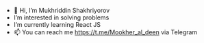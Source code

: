 - 👋 Hi, I’m Mukhriddin Shakhriyorov
- I’m interested in solving problems
- I’m currently learning React JS
- 📫 You can reach me https://t.me/Mookher_al_deen via Telegram

<!---
mshakhriyorov/mshakhriyorov is a ✨ special ✨ repository because its `README.md` (this file) appears on your GitHub profile.
You can click the Preview link to take a look at your changes.
--->

